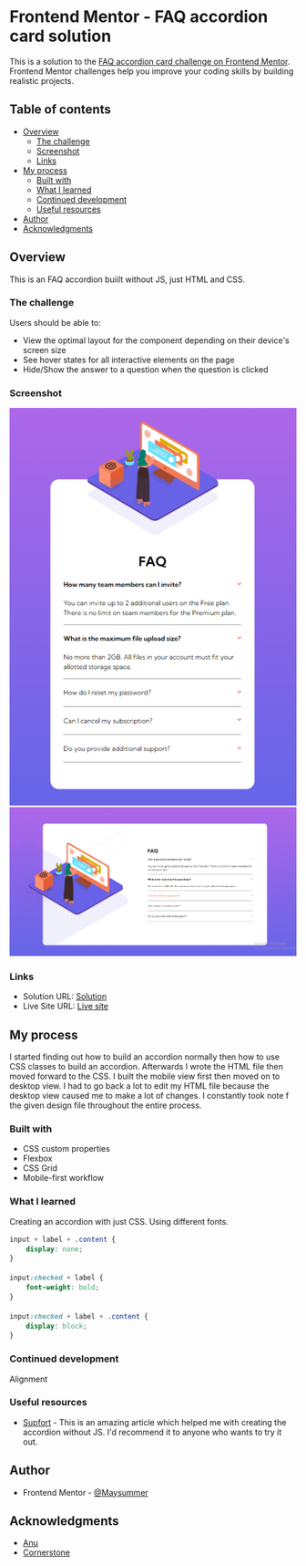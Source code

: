 # Frontend Mentor - FAQ accordion card solution

This is a solution to the [FAQ accordion card challenge on Frontend Mentor](https://www.frontendmentor.io/challenges/faq-accordion-card-XlyjD0Oam). Frontend Mentor challenges help you improve your coding skills by building realistic projects. 

## Table of contents

- [Overview](#overview)
  - [The challenge](#the-challenge)
  - [Screenshot](#screenshot)
  - [Links](#links)
- [My process](#my-process)
  - [Built with](#built-with)
  - [What I learned](#what-i-learned)
  - [Continued development](#continued-development)
  - [Useful resources](#useful-resources)
- [Author](#author)
- [Acknowledgments](#acknowledgments)

## Overview
This is an FAQ accordion buiilt without JS, just HTML and CSS.

### The challenge

Users should be able to:

- View the optimal layout for the component depending on their device's screen size
- See hover states for all interactive elements on the page
- Hide/Show the answer to a question when the question is clicked

### Screenshot

![Mobile Screen](./Screenshot_mobile.png)
![Desktop Screen](./Screenshot_desktop.png)

### Links

- Solution URL: [Solution](https://github.com/Maysummer/FAQ-accordion-card)
- Live Site URL: [Live site](https://maysummer.github.io/FAQ-accordion-card/)

## My process

I started finding out how to build an accordion normally then how to use CSS classes to build an accordion. Afterwards I wrote the HTML file then moved forward to the CSS. I built the mobile view first then moved on to desktop view. I had to go back a lot to edit my HTML file because the desktop view caused me to make a lot of changes.
I constantly took note f the given design file throughout the entire process.

### Built with

- CSS custom properties
- Flexbox
- CSS Grid
- Mobile-first workflow

### What I learned

Creating an accordion with just CSS. Using different fonts.

```css
input + label + .content {
    display: none;
}

input:checked + label {
    font-weight: bold;
}

input:checked + label + .content {
    display: block;
}
```

### Continued development

Alignment

### Useful resources

- [Supfort](https://supfort.com/pure-css-accordion-without-javascript) - This is an amazing article which helped me with creating the accordion without JS. I'd recommend it to anyone who wants to try it out.

## Author

- Frontend Mentor - [@Maysummer](https://www.frontendmentor.io/profile/Maysummer)

## Acknowledgments

- [Anu](https://github.com/Hannah-28)
- [Cornerstone](https://github.com/Cornerstone-04)
